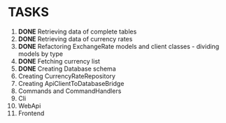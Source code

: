 # TASKS

1. **DONE** Retrieving data of complete tables
2. **DONE** Retrieving data of currency rates
3. **DONE** Refactoring ExchangeRate models and client classes - dividing models by type
4. **DONE** Fetching currency list
5. **DONE** Creating Database schema
6. Creating CurrencyRateRepository
7. Creating ApiClientToDatabaseBridge
8. Commands and CommandHandlers
9. Cli
10. WebApi
11. Frontend